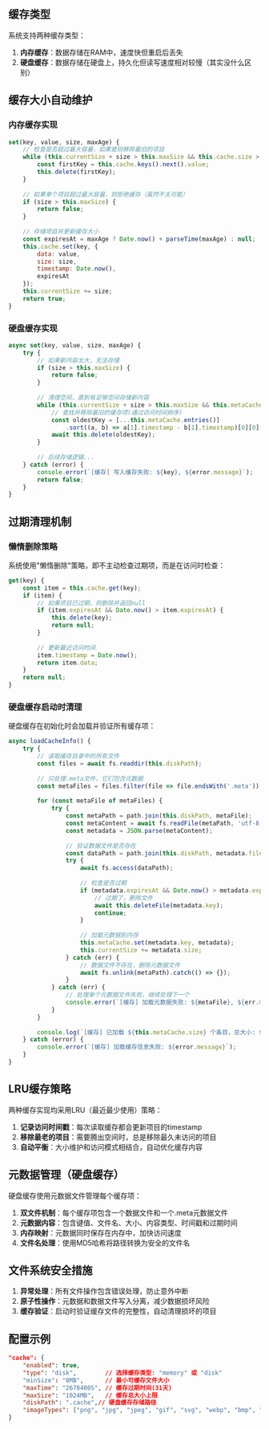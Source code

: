 ## 缓存类型

系统支持两种缓存类型：

1. **内存缓存**：数据存储在RAM中，速度快但重启后丢失
2. **硬盘缓存**：数据存储在硬盘上，持久化但读写速度相对较慢（其实没什么区别）

## 缓存大小自动维护

### 内存缓存实现

```javascript
set(key, value, size, maxAge) {
    // 检查是否超过最大容量，如果是则移除最旧的项目
    while (this.currentSize + size > this.maxSize && this.cache.size > 0) {
        const firstKey = this.cache.keys().next().value;
        this.delete(firstKey);
    }
    
    // 如果单个项目超过最大容量，则拒绝缓存（虽然不太可能）
    if (size > this.maxSize) {
        return false;
    }
    
    // 存储项目并更新缓存大小
    const expiresAt = maxAge ? Date.now() + parseTime(maxAge) : null;
    this.cache.set(key, {
        data: value,
        size: size,
        timestamp: Date.now(),
        expiresAt
    });
    this.currentSize += size;
    return true;
}
```

### 硬盘缓存实现

```javascript
async set(key, value, size, maxAge) {
    try {
        // 如果新内容太大，无法存储
        if (size > this.maxSize) {
            return false;
        }
        
        // 清理空间，直到有足够空间存储新内容
        while (this.currentSize + size > this.maxSize && this.metaCache.size > 0) {
            // 查找并移除最旧的缓存项(通过访问时间排序)
            const oldestKey = [...this.metaCache.entries()]
                .sort((a, b) => a[1].timestamp - b[1].timestamp)[0][0];
            await this.delete(oldestKey);
        }
        
        // 后续存储逻辑...
    } catch (error) {
        console.error(`[缓存] 写入缓存失败: ${key}, ${error.message}`);
        return false;
    }
}
```

## 过期清理机制

### 懒惰删除策略

系统使用"懒惰删除"策略，即不主动检查过期项，而是在访问时检查：

```javascript
get(key) {
    const item = this.cache.get(key);
    if (item) {
        // 如果项目已过期，则删除并返回null
        if (item.expiresAt && Date.now() > item.expiresAt) {
            this.delete(key);
            return null;
        }
        
        // 更新最近访问时间
        item.timestamp = Date.now();
        return item.data;
    }
    return null;
}
```

### 硬盘缓存启动时清理

硬盘缓存在初始化时会加载并验证所有缓存项：

```javascript
async loadCacheInfo() {
    try {
        // 读取缓存目录中的所有文件
        const files = await fs.readdir(this.diskPath);
        
        // 只处理.meta文件，它们包含元数据
        const metaFiles = files.filter(file => file.endsWith('.meta'));
        
        for (const metaFile of metaFiles) {
            try {
                const metaPath = path.join(this.diskPath, metaFile);
                const metaContent = await fs.readFile(metaPath, 'utf-8');
                const metadata = JSON.parse(metaContent);
                
                // 验证数据文件是否存在
                const dataPath = path.join(this.diskPath, metadata.fileName);
                try {
                    await fs.access(dataPath);
                    
                    // 检查是否过期
                    if (metadata.expiresAt && Date.now() > metadata.expiresAt) {
                        // 过期了，删除文件
                        await this.deleteFile(metadata.key);
                        continue;
                    }
                    
                    // 加载元数据到内存
                    this.metaCache.set(metadata.key, metadata);
                    this.currentSize += metadata.size;
                } catch (err) {
                    // 数据文件不存在，删除元数据文件
                    await fs.unlink(metaPath).catch(() => {});
                }
            } catch (err) {
                // 处理单个元数据文件失败，继续处理下一个
                console.error(`[缓存] 加载元数据失败: ${metaFile}, ${err.message}`);
            }
        }
        
        console.log(`[缓存] 已加载 ${this.metaCache.size} 个条目，总大小: ${formatSize(this.currentSize)}`);
    } catch (error) {
        console.error(`[缓存] 加载缓存信息失败: ${error.message}`);
    }
}
```

## LRU缓存策略

两种缓存实现均采用LRU（最近最少使用）策略：

1. **记录访问时间戳**：每次读取缓存都会更新项目的timestamp
2. **移除最老的项目**：需要腾出空间时，总是移除最久未访问的项目
3. **自动平衡**：大小维护和访问模式相结合，自动优化缓存内容

## 元数据管理（硬盘缓存）

硬盘缓存使用元数据文件管理每个缓存项：

1. **双文件机制**：每个缓存项包含一个数据文件和一个.meta元数据文件
2. **元数据内容**：包含键值、文件名、大小、内容类型、时间戳和过期时间
3. **内存映射**：元数据同时保存在内存中，加快访问速度
4. **文件名处理**：使用MD5哈希将路径转换为安全的文件名

## 文件系统安全措施

1. **异常处理**：所有文件操作包含错误处理，防止意外中断
2. **原子性操作**：元数据和数据文件写入分离，减少数据损坏风险
3. **缓存验证**：启动时验证缓存文件的完整性，自动清理损坏的项目

## 配置示例

```json
"cache": {
    "enabled": true,
    "type": "disk",        // 选择缓存类型: "memory" 或 "disk"
    "minSize": "8MB",      // 最小可缓存文件大小
    "maxTime": "2678400S", // 缓存过期时间(31天)
    "maxSize": "1024MB",   // 缓存总大小上限
    "diskPath": ".cache",// 硬盘缓存存储路径
    "imageTypes": ["png", "jpg", "jpeg", "gif", "svg", "webp", "bmp", "ico"]
}
``` 